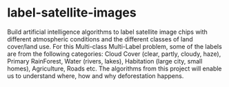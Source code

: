 # label-satellite-images

Build artificial intelligence algorithms to label satellite image chips with different atmospheric conditions and the different classes of land cover/land use.  For this Multi-class Multi-Label problem, some of the labels are from the following categories: Cloud Cover (clear, partly, cloudy, haze), Primary RainForest, Water (rivers, lakes), Habitation (large city, small homes), Agriculture, Roads etc. The algorithms from this project will enable us to understand where, how and why deforestation happens.
